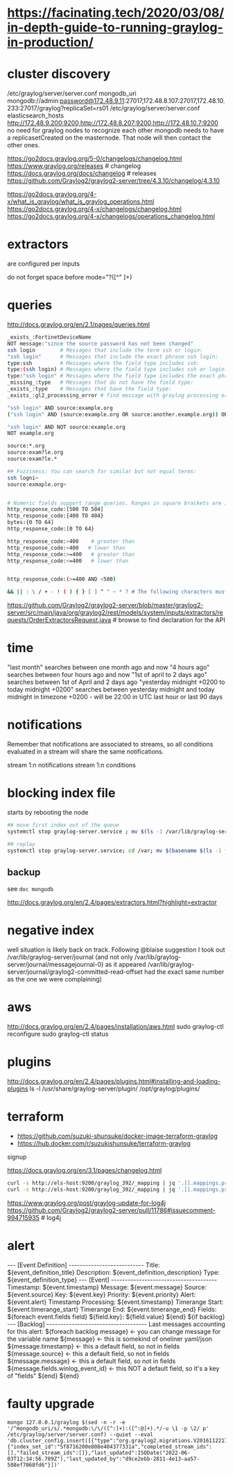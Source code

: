 # https://facinating.tech/2020/03/08/in-depth-guide-to-running-graylog-in-production/

# cluster discovery
/etc/graylog/server/server.conf mongodb_uri mongodb://admin:password@172.48.9.11:27017,172.48.8.107:27017,172.48.10.233:27017/graylog?replicaSet=rs01
/etc/graylog/server/server.conf elasticsearch_hosts http://172.48.9.200:9200,http://172.48.8.207:9200,http://172.48.10.7:9200
no need for graylog nodes to recognize each other
mongodb needs to have a replicasetCreated on the masternode. That node will then contact the other ones.

https://go2docs.graylog.org/5-0/changelogs/changelog.html
https://www.graylog.org/releases # changelog
https://docs.graylog.org/docs/changelog # releases
https://github.com/Graylog2/graylog2-server/tree/4.3.10/changelog/4.3.10

https://go2docs.graylog.org/4-x/what_is_graylog/what_is_graylog_operations.html
https://go2docs.graylog.org/4-x/changelogs/changelog.html
https://go2docs.graylog.org/4-x/changelogs/operations_changelog.html


# extractors
are configured per inputs

do not forget space before
 mode="?([^" ]+)


# queries
http://docs.graylog.org/en/2.1/pages/queries.html
```sh
_exists_:FortinetDeviceName
NOT message:"since the source password has not been changed"
ssh login        # Messages that include the term ssh or login:
"ssh login"      # Messages that include the exact phrase ssh login:
type:ssh         # Messages where the field type includes ssh:
type:(ssh login) # Messages where the field type includes ssh or login:
type:"ssh login" # Messages where the field type includes the exact phrase ssh login:
_missing_:type   # Messages that do not have the field type:
_exists_:type    # Messages that have the field type:
_exists_:gl2_processing_error # find message with graylog processing errors (think pipeline or rules, possibly extractor)

"ssh login" AND source:example.org
("ssh login" AND (source:example.org OR source:another.example.org)) OR _exists_:always_find_me

"ssh login" AND NOT source:example.org
NOT example.org

source:*.org
source:exam?le.org
source:exam?le.*

## Fuzziness: You can search for similar but not equal terms:
ssh logni~
source:exmaple.org~


# Numeric fields support range queries. Ranges in square brackets are inclusive, curly brackets are exclusive and can even be combined:
http_response_code:[500 TO 504]
http_response_code:{400 TO 404}
bytes:{0 TO 64]
http_response_code:[0 TO 64}

http_response_code:>400    # greater than
http_response_code:<400   # lower than
http_response_code:>=400   # greater than
http_response_code:<=400   # lower than


http_response_code:(>=400 AND <500)

&& || : \ / + - ! ( ) { } [ ] ^ " ~ * ? # The following characters must be escaped with a backslash:
```


https://github.com/Graylog2/graylog2-server/blob/master/graylog2-server/src/main/java/org/graylog2/rest/models/system/inputs/extractors/requests/OrderExtractorsRequest.java # browse to find declaration for the API

# time
"last month" searches between one month ago and now
"4 hours ago" searches between four hours ago and now
"1st of april to 2 days ago" searches between 1st of April and 2 days ago
"yesterday midnight +0200 to today midnight +0200" searches between yesterday midnight and today midnight in timezone +0200 - will be 22:00 in UTC
last hour or last 90 days

# notifications
Remember that notifications are associated to streams, so all conditions evaluated in a stream will share the same notifications.


stream 1:n notifications
stream 1:n conditions


# blocking index file
starts by rebooting the node
```sh
## move first index out of the queue
systemctl stop graylog-server.service ; mv $(ls -1 /var/lib/graylog-server/journal/messagejournal-0 | head -n2) /var;  systemctl start graylog-server.service

## replay
systemctl stop graylog-server.service; cd /var; mv $(basename $(ls -1 *.log* | head -n 1) .log)* /var/lib/graylog-server/journal/messagejournal-0; systemctl start graylog-server.service
```

## backup
see `doc mongodb`


http://docs.graylog.org/en/2.4/pages/extractors.html?highlight=extractor


# negative index
well situation is likely back on track. Following @blaise suggestion I took out /var/lib/graylog-server/journal (and not only /var/lib/graylog-server/journal/messagejournal-0) as it appeared /var/lib/graylog-server/journal/graylog2-committed-read-offset had the exact same number as the one we were complaining)

# aws
http://docs.graylog.org/en/2.4/pages/installation/aws.html
sudo graylog-ctl reconfigure
sudo graylog-ctl status

# plugins
http://docs.graylog.org/en/2.4/pages/plugins.html#installing-and-loading-plugins
ls -l /usr/share/graylog-server/plugin/ /opt/graylog/plugins/


# terraform
* https://github.com/suzuki-shunsuke/docker-image-terraform-graylog
* https://hub.docker.com/r/suzukishunsuke/terraform-graylog

signup

https://docs.graylog.org/en/3.1/pages/changelog.html


```sh
curl -s http://els-host:9200/graylog_392/_mapping | jq '.[].mappings.properties | length' # number fields in one index
curl -s http://els-host:9200/graylog_392/_mapping | jq '.[].mappings.properties | keys' # number fields in one index
```

https://www.graylog.org/post/graylog-update-for-log4j
https://github.com/Graylog2/graylog2-server/pull/11786#issuecomment-994715935 # log4j


# alert
--- [Event Definition] ---------------------------
Title:       ${event_definition_title}
Description: ${event_definition_description}
Type:        ${event_definition_type}
--- [Event] --------------------------------------
Timestamp:            ${event.timestamp}
Message:              ${event.message}
Source:               ${event.source}
Key:                  ${event.key}
Priority:             ${event.priority}
Alert:                ${event.alert}
Timestamp Processing: ${event.timestamp}
Timerange Start:      ${event.timerange_start}
Timerange End:        ${event.timerange_end}
Fields:
${foreach event.fields field}  ${field.key}: ${field.value}
${end}
${if backlog}
--- [Backlog] ------------------------------------
Last messages accounting for this alert:
${foreach backlog message} <- you can change message for the variable name
${message} <- this is somekind of oneliner yaml/json
${message.timestamp}               <-  this a default field, so not in fields
${message.source}                  <-  this a default field, so not in fields
${message.message}                 <-  this a default field, so not in fields
${message.fields.winlog_event_id}  <-  this NOT a default field, so it's a key of "fields"
${end}
${end}

# faulty upgrade
```
mongo 127.0.0.1/graylog $(sed -n -r -e '/^mongodb_uri/s/.*mongodb:\/\/([^:]+):([^:@]+).*/-u \1 -p \2/ p' /etc/graylog/server/server.conf) --quiet --eval 'db.cluster_config.insert([{"type":"org.graylog2.migrations.V20161122174500_AssignIndexSetsToStreamsMigration.MigrationCompleted","payload":{"index_set_id":"5f8716200e808e404377331a","completed_stream_ids":[],"failed_stream_ids":[]},"last_updated":ISODate("2022-06-03T12:34:56.789Z"),"last_updated_by":"d9ce2ebb-2811-4e13-aa57-508ef7068fd6"}])'
```
